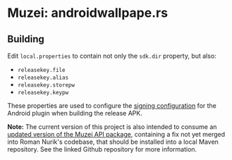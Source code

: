 Muzei: androidwallpape.rs
=========================

Building
--------

Edit `local.properties` to contain not only the `sdk.dir` property, but also:

* `releasekey.file`
* `releasekey.alias`
* `releasekey.storepw`
* `releasekey.keypw`

These properties are used to configure the [signing configuration][signingConfiguration] for the
Android plugin when building the release APK.

[signingConfiguration]: http://tools.android.com/tech-docs/new-build-system/user-guide#TOC-Signing-Configurations

**Note:** The current version of this project is also intended to consume an [updated version of the
Muzei API package](https://github.com/slyfoxza/muzei), containing a fix not yet merged into Roman
Nurik's codebase, that should be installed into a local Maven repository. See the linked Github
repository for more information.